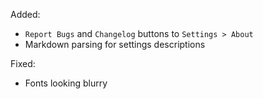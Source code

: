 Added:
- `Report Bugs` and `Changelog` buttons to `Settings > About`
- Markdown parsing for settings descriptions

Fixed:
- Fonts looking blurry